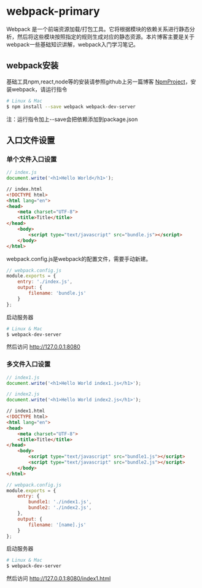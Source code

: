 # webpack-primary

Webpack 是一个前端资源加载/打包工具。它将根据模块的依赖关系进行静态分析，然后将这些模块按照指定的规则生成对应的静态资源。本片博客主要是关于webpack一些基础知识讲解，webpack入门学习笔记。

## webpack安装

基础工具npm,react,node等的安装请参照github上另一篇博客 <a href=https://github.com/cq5282000/NpmProject>NpmProject</a>，安装webpack，请运行指令

```bash
# Linux & Mac
$ npm install --save webpack webpack-dev-server 
```
注：运行指令加上--save会把依赖添加到package.json

## 入口文件设置

### 单个文件入口设置

```javascript
// index.js
document.write('<h1>Hello World</h1>');
```

```html
// index.html
<!DOCTYPE html>
<html lang="en">
<head>
    <meta charset="UTF-8">
    <title>Title</title>
</head>
    <body>
        <script type="text/javascript" src="bundle.js"></script>
    </body>
</html>
```
webpack.config.js是webpack的配置文件，需要手动新建。

```javascript
// webpack.config.js
module.exports = {
    entry: './index.js',
    output: {
        filename: 'bundle.js'
    }
};
```

启动服务器

```bash
# Linux & Mac
$ webpack-dev-server 
```
然后访问 http://127.0.0.1:8080

### 多文件入口设置

```javascript
// index1.js
document.write('<h1>Hello World index1.js</h1>');
```

```javascript
// index2.js
document.write('<h1>Hello World index2.js</h1>');
```

```html
// index1.html
<!DOCTYPE html>
<html lang="en">
<head>
    <meta charset="UTF-8">
    <title>Title</title>
</head>
    <body>
        <script type="text/javascript" src="bundle1.js"></script>
        <script type="text/javascript" src="bundle2.js"></script>
    </body>
</html>
```

```javascript
// webpack.config.js
module.exports = {
    entry: {
        bundle1: './index1.js',
        bundle2: './index2.js',
    },
    output: {
        filename: '[name].js'
    }
};
```

启动服务器

```bash
# Linux & Mac
$ webpack-dev-server 
```
然后访问 http://127.0.0.1:8080/index1.html
